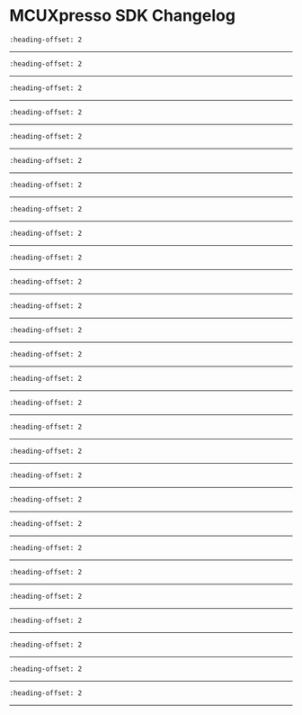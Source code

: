 # MCUXpresso SDK Changelog

```{include} ../../../../drivers/acmp/doxygen/ChangeLog_acmp.md
:heading-offset: 2
```
---
```{include} ../../../../drivers/adc12/doxygen/ChangeLog_adc12.md
:heading-offset: 2
```
---
```{include} ../../../../devices/Kinetis/KE/MKE16Z4/drivers/doxygen/ChangeLog_clock.md
:heading-offset: 2
```
---
```{include} ../../../../drivers/common/doxygen/ChangeLog_common.md
:heading-offset: 2
```
---
```{include} ../../../../drivers/crc/doxygen/ChangeLog_crc.md
:heading-offset: 2
```
---
```{include} ../../../../drivers/ewm/doxygen/ChangeLog_ewm.md
:heading-offset: 2
```
---
```{include} ../../../../drivers/flash/doxygen/ChangeLog_flash.md
:heading-offset: 2
```
---
```{include} ../../../../drivers/ftm/doxygen/ChangeLog_ftm.md
:heading-offset: 2
```
---
```{include} ../../../../drivers/gpio/doxygen/ChangeLog_gpio.md
:heading-offset: 2
```
---
```{include} ../../../../drivers/lpi2c/doxygen/ChangeLog_lpi2c.md
:heading-offset: 2
```
---
```{include} ../../../../drivers/lpit/doxygen/ChangeLog_lpit.md
:heading-offset: 2
```
---
```{include} ../../../../drivers/lpspi/doxygen/ChangeLog_lpspi.md
:heading-offset: 2
```
---
```{include} ../../../../drivers/lptmr/doxygen/ChangeLog_lptmr.md
:heading-offset: 2
```
---
```{include} ../../../../drivers/lpuart/doxygen/ChangeLog_lpuart.md
:heading-offset: 2
```
---
```{include} ../../../../drivers/mcm/doxygen/ChangeLog_mcm.md
:heading-offset: 2
```
---
```{include} ../../../../drivers/mmdvsq/doxygen/ChangeLog_mmdvsq.md
:heading-offset: 2
```
---
```{include} ../../../../drivers/mscan/doxygen/ChangeLog_mscan.md
:heading-offset: 2
```
---
```{include} ../../../../drivers/pdb/doxygen/ChangeLog_pdb.md
:heading-offset: 2
```
---
```{include} ../../../../drivers/pmc/doxygen/ChangeLog_pmc.md
:heading-offset: 2
```
---
```{include} ../../../../drivers/port/doxygen/ChangeLog_port.md
:heading-offset: 2
```
---
```{include} ../../../../drivers/pwt/doxygen/ChangeLog_pwt.md
:heading-offset: 2
```
---
```{include} ../../../../drivers/rcm/doxygen/ChangeLog_rcm.md
:heading-offset: 2
```
---
```{include} ../../../../drivers/rtc/doxygen/ChangeLog_rtc.md
:heading-offset: 2
```
---
```{include} ../../../../drivers/sim/doxygen/ChangeLog_sim.md
:heading-offset: 2
```
---
```{include} ../../../../drivers/smc/doxygen/ChangeLog_smc.md
:heading-offset: 2
```
---
```{include} ../../../../drivers/trgmux/doxygen/ChangeLog_trgmux.md
:heading-offset: 2
```
---
```{include} ../../../../drivers/tsi/tsi_v5/doxygen/ChangeLog_tsi_v5.md
:heading-offset: 2
```
---
```{include} ../../../../drivers/wdog32/doxygen/ChangeLog_wdog32.md
:heading-offset: 2
```
---
